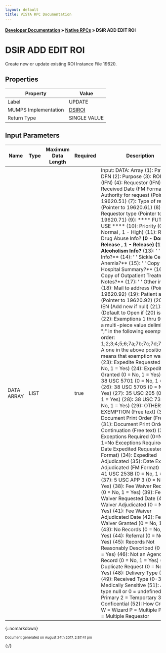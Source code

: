 ```yaml
---
layout: default
title: VISTA RPC Documentation
---
```


#### [Developer Documentation](../index) &#187; [Native RPCs](TableOfContents) &#187; DSIR ADD EDIT ROI<br/>
# DSIR ADD EDIT ROI

Create new or update existing ROI Instance File 19620.

## Properties

Property | Value
--- | ---
Label | UPDATE
MUMPS Implementation | [DSIROI](http://code.osehra.org/dox/Routine_DSIROI_source.html)
Return Type | SINGLE VALUE


## Input Parameters

Name | Type | Maximum Data Length | Required | Description
--- | --- | --- | --- | ---
DATA ARRAY | LIST |  | true | Input: DATA: Array (1): Patient DFN (2): Purpose (3): ROI Clerk (IFN) (4): Requestor (IFN) (5): Received Date (FM Format) (6): Authority for request (Pointer to 19620.51) (7): Type of request (Pointer to 19620.61) (8): Requestor type (Pointer to 19620.71) (9): **** FUTURE USE **** (10): Priority (0 - Normal , 1 - High) (11): Release Drug Abuse Info?     **(0 - Don&#x27;t Release , 1 - Release) (12): &#x27;     &#x27; Alcoholism Info?** (13): &#x27;     &#x27; HIV Info?** (14): &#x27;     &#x27; Sickle Cell Anemia?** (15): &#x27;     &#x27; Copy of Hospital Summary?** (16): &#x27;     &#x27; Copy of Outpatient Treatment Notes?** (17): &#x27;     &#x27; Other info?** (18): Mail to address (Pointer to 19620.92) (19): Patient address (Pointer to 19620.92) (20): ROI IEN (Add new if null) (21): Status (Default to Open if (20) is null) (22): Exemptions 1 thru 9 This is a multi-piece value delimited by &quot;;&quot;       in the following exemption order: 1;2;3;4;5;6;7a;7b;7c;7d;7e;7f;8;9       A one in the above positions means that exemption was used (23): Expedite Requested (0 &#x3D; No, 1 &#x3D; Yes) (24): Expedite Granted (0 &#x3D; No, 1 &#x3D; Yes) (25): 38 USC 5701  (0 &#x3D; No, 1 &#x3D; Yes) (26): 38 USC 5705  (0 &#x3D; No, 1 &#x3D; Yes) (27): 35 USC 205   (0 &#x3D; No, 1 &#x3D; Yes) (28): 38 USC 7332  (0 &#x3D; No, 1 &#x3D; Yes) (29): OTHER EXEMPTION  (Free text) (30): Document Print Order (Free text) (31): Document Print Order Continuation (Free text) (32): No Exceptions Required (0&#x3D;N/A, 1&#x3D;No Exceptions Required) (33): Date Expedited Requested (FM Format) (34): Expedited Adjudicated (35): Date Expedited Adjudicated (FM Format) (36): 41 USC 253B  (0 &#x3D; No, 1 &#x3D; Yes) (37): 5 USC APP 3  (0 &#x3D; No, 1 &#x3D; Yes) (38): Fee Waiver Requested (0 &#x3D; No, 1 &#x3D; Yes) (39): Fee Waiver Requested Date  (40): Fee Waiver Adjudicated (0 &#x3D; No, 1 &#x3D; Yes) (41): Fee Waiver Adjudicated Date  (42): Fee Waiver Granted (0 &#x3D; No, 1 &#x3D; Yes) (43): No Records (0 &#x3D; No, 1 &#x3D; Yes) (44): Referral (0 &#x3D; No, 1 &#x3D; Yes) (45): Records Not Reasonably Described (0 &#x3D; No, 1 &#x3D; Yes) (46): Not an Agency Record (0 &#x3D; No, 1 &#x3D; Yes) (47): Duplicate Request (0 &#x3D; No, 1 &#x3D; Yes) (48): Delivery Type (0-6) (49): Received Type (0-3) (50): Medically Sensitive (51): Address type        null or 0 &#x3D; undefined       1 &#x3D; Primary       2 &#x3D; Temportary       3 &#x3D; Conficential (52): How Created       W &#x3D; Wizard       P &#x3D; Multiple Patient       R &#x3D; Multiple Requestor



{::nomarkdown} <br/><p style="font-size: 11px">Document generated on August 24th 2017, 2:57:41 pm</p>{:/}